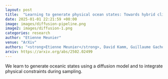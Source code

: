 ```yaml
---
layout: post
title:  "Learning to generate physical ocean states: Towards hybrid climate modeling."
date: 2025-01-01 22:21:59 +00:00
image: images/diffusion-pipeline.png
image2: images/diffusion-1.png
categories: research
author: "Etienne Meunier"
venue: "ArXiv"
authors: "<strong>Etienne Meunier</strong>, David Kamm, Guillaume Gachon, Redouane Lguensat and Julie Deshayes"
arxiv: https://arxiv.org/abs/2502.02499
---
```

We learn to generate oceanic states using a diffusion model and to integrate physical constraints during sampling.
